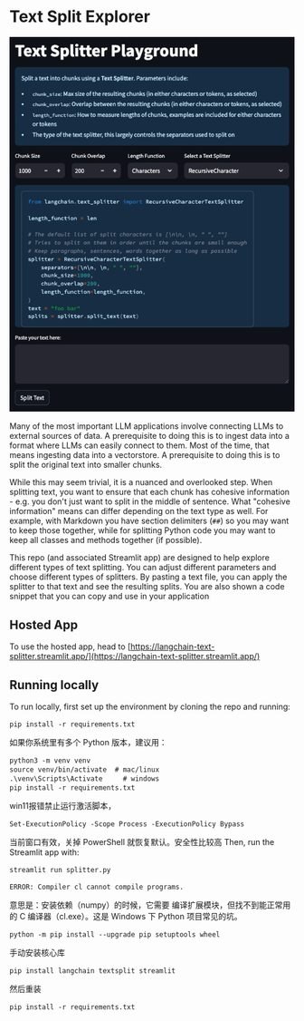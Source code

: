 # Text Split Explorer

![ui.png](ui.png)

Many of the most important LLM applications involve connecting LLMs to external sources of data.
A prerequisite to doing this is to ingest data into a format where LLMs can easily connect to them.
Most of the time, that means ingesting data into a vectorstore.
A prerequisite to doing this is to split the original text into smaller chunks.

While this may seem trivial, it is a nuanced and overlooked step.
When splitting text, you want to ensure that each chunk has cohesive information - e.g. you don't just want to split in the middle of sentence.
What "cohesive information" means can differ depending on the text type as well.
For example, with Markdown you have section delimiters (`##`) so you may want to keep those together, while for splitting Python code you may want to keep all classes and methods together (if possible).

This repo (and associated Streamlit app) are designed to help explore different types of text splitting.
You can adjust different parameters and choose different types of splitters.
By pasting a text file, you can apply the splitter to that text and see the resulting splits.
You are also shown a code snippet that you can copy and use in your application

## Hosted App

To use the hosted app, head to [https://langchain-text-splitter.streamlit.app/](https://langchain-text-splitter.streamlit.app/)

## Running locally

To run locally, first set up the environment by cloning the repo and running:

```shell
pip install -r requirements.txt
```
如果你系统里有多个 Python 版本，建议用：
```
python3 -m venv venv
source venv/bin/activate  # mac/linux
.\venv\Scripts\Activate     # windows
pip install -r requirements.txt
```
win11报错禁止运行激活脚本，
```
Set-ExecutionPolicy -Scope Process -ExecutionPolicy Bypass
```
当前窗口有效，关掉 PowerShell 就恢复默认。安全性比较高
Then, run the Streamlit app with:

```shell
streamlit run splitter.py
```
```
ERROR: Compiler cl cannot compile programs.
```
意思是：安装依赖（numpy）的时候，它需要 编译扩展模块，但找不到能正常用的 C 编译器（cl.exe）。这是 Windows 下 Python 项目常见的坑。
```
python -m pip install --upgrade pip setuptools wheel
```
手动安装核心库
```
pip install langchain textsplit streamlit
```
然后重装
```
pip install -r requirements.txt
```